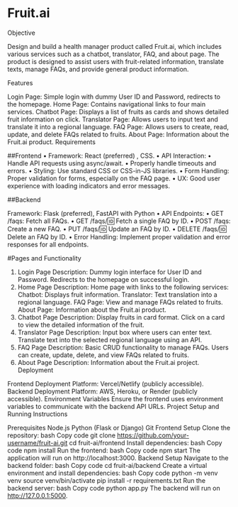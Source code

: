 # Fruit.ai


Objective

Design and build a health manager product called Fruit.ai, which includes various services such as a chatbot, translator, FAQ, and about page. The product is designed to assist users with fruit-related information, translate texts, manage FAQs, and provide general product information.

Features

Login Page: Simple login with dummy User ID and Password, redirects to the homepage.
Home Page: Contains navigational links to four main services.
Chatbot Page: Displays a list of fruits as cards and shows detailed fruit information on click.
Translator Page: Allows users to input text and translate it into a regional language.
FAQ Page: Allows users to create, read, update, and delete FAQs related to fruits.
About Page: Information about the Fruit.ai product.
Requirements

##Frontend
• Framework: React (preferred) , CSS.
• API Interaction:
    • Handle API requests using async/await.
    • Properly handle timeouts and errors.
• Styling: Use standard CSS or CSS-in-JS libraries.
• Form Handling: Proper validation for forms, especially on the FAQ page.
• UX: Good user experience with loading indicators and error messages.


##Backend

Framework: Flask (preferred), FastAPI with Python
• API Endpoints:
    • GET /faqs: Fetch all FAQs.
    • GET /faqs/:id: Fetch a single FAQ by ID.
    • POST /faqs: Create a new FAQ.
    • PUT /faqs/:id: Update an FAQ by ID.
    • DELETE /faqs/:id: Delete an FAQ by ID.
• Error Handling: Implement proper validation and error responses for all endpoints.


#Pages and Functionality

1. Login Page
Description: Dummy login interface for User ID and Password. Redirects to the homepage on successful login.
2. Home Page
Description: Home page with links to the following services:
Chatbot: Displays fruit information.
Translator: Text translation into a regional language.
FAQ Page: View and manage FAQs related to fruits.
About Page: Information about the Fruit.ai product.
3. Chatbot Page
Description:
Display fruits in card format.
Click on a card to view the detailed information of the fruit.
4. Translator Page
Description:
Input box where users can enter text.
Translate text into the selected regional language using an API.
5. FAQ Page
Description:
Basic CRUD functionality to manage FAQs.
Users can create, update, delete, and view FAQs related to fruits.
6. About Page
Description:
Information about the Fruit.ai project.
Deployment

Frontend Deployment
Platform: Vercel/Netlify (publicly accessible).
Backend Deployment
Platform: AWS, Heroku, or Render (publicly accessible).
Environment Variables
Ensure the frontend uses environment variables to communicate with the backend API URLs.
Project Setup and Running Instructions

Prerequisites
Node.js
Python (Flask or Django)
Git
Frontend Setup
Clone the repository:
bash
Copy code
git clone https://github.com/your-username/fruit-ai.git
cd fruit-ai/frontend
Install dependencies:
bash
Copy code
npm install
Run the frontend:
bash
Copy code
npm start
The application will run on http://localhost:3000.
Backend Setup
Navigate to the backend folder:
bash
Copy code
cd fruit-ai/backend
Create a virtual environment and install dependencies:
bash
Copy code
python -m venv venv
source venv/bin/activate
pip install -r requirements.txt
Run the backend server:
bash
Copy code
python app.py
The backend will run on http://127.0.0.1:5000.

